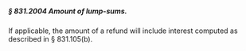 ##### § 831.2004 Amount of lump-sums. #####

If applicable, the amount of a refund will include interest computed as described in § 831.105(b).